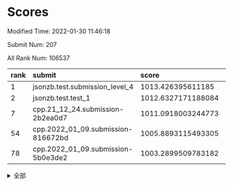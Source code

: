 # Scores

Modified Time: 2022-01-30 11:46:18

Submit Num: 207

All Rank Num: 106537

| rank |               submit               |       score        |       sigma        | pk_num |
| :--- | :--------------------------------- | :----------------- | :----------------- | :----- |
| 1    | jsonzb.test.submission_level_4     | 1013.426395611185  | 0.8197562651818866 | 2060   |
| 2    | jsonzb.test.test_1                 | 1012.6327171188084 | 0.7709769567602678 | 2059   |
| 7    | cpp.21_12_24.submission-2b2ea0d7   | 1011.0918003244773 | 0.8050860123902049 | 2060   |
| 54   | cpp.2022_01_09.submission-816672bd | 1005.8893115493305 | 0.7173989786014163 | 2057   |
| 78   | cpp.2022_01_09.submission-5b0e3de2 | 1003.2899509783182 | 0.7176692062811262 | 2061   |


<details>
<summary>全部</summary>

| rank |                 submit                 |       score        |       sigma        | pk_num |
| :--- | :------------------------------------- | :----------------- | :----------------- | :----- |
| 1    | jsonzb.test.submission_level_4         | 1013.426395611185  | 0.8197562651818866 | 2060   |
| 2    | jsonzb.test.test_1                     | 1012.6327171188084 | 0.7709769567602678 | 2059   |
| 3    | gobigger.level_3.submission_level_3_16 | 1011.5557651050206 | 0.7632910897587091 | 2054   |
| 4    | gobigger.level_3.submission_level_3_6  | 1011.2165728097194 | 0.7841339924822458 | 2055   |
| 5    | gobigger.level_3.submission_level_3_24 | 1011.1934544099713 | 0.7475578557456671 | 2060   |
| 6    | gobigger.level_3.submission_level_3_35 | 1011.1314917389924 | 0.8011011314142256 | 2060   |
| 7    | cpp.21_12_24.submission-2b2ea0d7       | 1011.0918003244773 | 0.8050860123902049 | 2060   |
| 8    | gobigger.level_3.submission_level_3_45 | 1011.0302180982015 | 0.780176667443144  | 2058   |
| 9    | gobigger.level_3.submission_level_3_30 | 1010.9458949629094 | 0.7659301220381768 | 2058   |
| 10   | gobigger.level_3.submission_level_3_0  | 1010.9404095980792 | 0.7663979115828646 | 2064   |
| 11   | gobigger.level_3.submission_level_3_3  | 1010.8894341449724 | 0.7765762515265421 | 2064   |
| 12   | gobigger.level_3.submission_level_3_10 | 1010.8145471053331 | 0.7661859930660677 | 2059   |
| 13   | gobigger.level_3.submission_level_3_22 | 1010.7804944681367 | 0.7658528769864529 | 2063   |
| 14   | gobigger.level_3.submission_level_3_7  | 1010.6545138190996 | 0.7637094171700676 | 2050   |
| 15   | gobigger.level_3.submission_level_3_25 | 1010.6195956345108 | 0.7767104030608165 | 2061   |
| 16   | gobigger.level_3.submission_level_3_43 | 1010.4122373013672 | 0.7585931930437249 | 2057   |
| 17   | gobigger.level_3.submission_level_3_17 | 1010.3635773904606 | 0.7700528439513656 | 2061   |
| 18   | gobigger.level_3.submission_level_3_48 | 1010.3256988243107 | 0.7466362974844308 | 2060   |
| 19   | gobigger.level_3.submission_level_3_31 | 1010.2899234265067 | 0.760551811228177  | 2057   |
| 20   | gobigger.level_3.submission_level_3_46 | 1010.2536656131002 | 0.7627569427827307 | 2055   |
| 21   | gobigger.level_3.submission_level_3_39 | 1010.2416360368823 | 0.7749024819434135 | 2059   |
| 22   | gobigger.level_3.submission_level_3_32 | 1010.21942746219   | 0.7704093010639764 | 2061   |
| 23   | gobigger.level_3.submission_level_3_33 | 1010.1793677302178 | 0.7756419688604154 | 2057   |
| 24   | gobigger.level_3.submission_level_3_34 | 1010.1642573566875 | 0.7550792068467268 | 2061   |
| 25   | gobigger.level_3.submission_level_3_20 | 1010.1583953683817 | 0.7629019876300092 | 2059   |
| 26   | gobigger.level_3.submission_level_3_28 | 1010.0729519845394 | 0.7826434428650126 | 2059   |
| 27   | gobigger.level_3.submission_level_3_14 | 1010.0238102463021 | 0.7753897695578024 | 2064   |
| 28   | gobigger.level_3.submission_level_3_1  | 1009.9021260005641 | 0.7680110731429866 | 2057   |
| 29   | gobigger.level_3.submission_level_3_19 | 1009.8859090794828 | 0.7781934636009809 | 2055   |
| 30   | gobigger.level_3.submission_level_3_5  | 1009.8513438976137 | 0.7517421942647127 | 2058   |
| 31   | gobigger.level_3.submission_level_3_47 | 1009.8454771152354 | 0.7759456410831225 | 2056   |
| 32   | gobigger.level_3.submission_level_3_4  | 1009.8212514534075 | 0.7534619496425663 | 2058   |
| 33   | gobigger.level_3.submission_level_3_21 | 1009.8195115863922 | 0.7734712856223576 | 2062   |
| 34   | gobigger.level_3.submission_level_3_29 | 1009.783745772823  | 0.7742651642116812 | 2058   |
| 35   | gobigger.level_3.submission_level_3_27 | 1009.7819020411647 | 0.7433183719204335 | 2058   |
| 36   | gobigger.level_3.submission_level_3_11 | 1009.7708931015117 | 0.7602057391653546 | 2064   |
| 37   | gobigger.level_3.submission_level_3_26 | 1009.7367020826647 | 0.7566237328628321 | 2060   |
| 38   | gobigger.level_3.submission_level_3_41 | 1009.6419924873899 | 0.8005643003445448 | 2055   |
| 39   | gobigger.level_3.submission_level_3_12 | 1009.5636135600805 | 0.7412008635209082 | 2062   |
| 40   | gobigger.level_3.submission_level_3_42 | 1009.556483790493  | 0.7538538729177524 | 2059   |
| 41   | gobigger.level_3.submission_level_3_9  | 1009.5305355834962 | 0.7388954168297317 | 2057   |
| 42   | gobigger.level_3.submission_level_3_23 | 1009.4079528141176 | 0.7477342621528503 | 2059   |
| 43   | gobigger.level_3.submission_level_3_18 | 1009.3941274093364 | 0.754569091865799  | 2055   |
| 44   | gobigger.level_3.submission_level_3_15 | 1009.3673778300006 | 0.7441336432309811 | 2056   |
| 45   | gobigger.level_3.submission_level_3_49 | 1009.2690167742302 | 0.7776597727472518 | 2061   |
| 46   | gobigger.level_3.submission_level_3_36 | 1009.0883341008492 | 0.7561492948992387 | 2059   |
| 47   | gobigger.level_3.submission_level_3_13 | 1008.9118678914572 | 0.7525980773604615 | 2058   |
| 48   | gobigger.level_3.submission_level_3_8  | 1008.8836215314935 | 0.7524370102585827 | 2060   |
| 49   | gobigger.level_3.submission_level_3_2  | 1008.8813116985483 | 0.7508219993548683 | 2056   |
| 50   | gobigger.level_3.submission_level_3_38 | 1008.8184975276073 | 0.7446463687162305 | 2063   |
| 51   | gobigger.level_3.submission_level_3_44 | 1008.8121006834901 | 0.7407779054867235 | 2056   |
| 52   | gobigger.level_3.submission_level_3_37 | 1008.2836619472929 | 0.7550743112391003 | 2056   |
| 53   | gobigger.level_3.submission_level_3_40 | 1007.9224608092201 | 0.7454425395198804 | 2055   |
| 54   | cpp.2022_01_09.submission-816672bd     | 1005.8893115493305 | 0.7173989786014163 | 2057   |
| 55   | gobigger.level_1.submission_level_1_20 | 1004.836605719222  | 0.7120216430027395 | 2055   |
| 56   | gobigger.level_1.submission_level_1_47 | 1004.5672125921124 | 0.7209596898755317 | 2062   |
| 57   | gobigger.level_1.submission_level_1_21 | 1004.5357190851711 | 0.7122396404806857 | 2061   |
| 58   | gobigger.level_1.submission_level_1_34 | 1004.393104777853  | 0.718772191225645  | 2058   |
| 59   | gobigger.level_1.submission_level_1_19 | 1004.3186453093145 | 0.7224797188019608 | 2060   |
| 60   | gobigger.level_1.submission_level_1_27 | 1004.2545549372132 | 0.7218724121101405 | 2061   |
| 61   | gobigger.level_1.submission_level_1_44 | 1004.0252147305061 | 0.7224139043617758 | 2058   |
| 62   | gobigger.level_1.submission_level_1_14 | 1003.9654209469256 | 0.7190377994185377 | 2061   |
| 63   | gobigger.level_1.submission_level_1_42 | 1003.9027681034526 | 0.7159837955208085 | 2060   |
| 64   | gobigger.level_1.submission_level_1_15 | 1003.8992812839833 | 0.7160283081784553 | 2055   |
| 65   | gobigger.level_1.submission_level_1_38 | 1003.8876215082877 | 0.7144152715018794 | 2058   |
| 66   | gobigger.level_1.submission_level_1_33 | 1003.7795597804011 | 0.7185169126893884 | 2056   |
| 67   | gobigger.level_1.submission_level_1_1  | 1003.6391829714496 | 0.7205026130602785 | 2060   |
| 68   | gobigger.level_1.submission_level_1_26 | 1003.632719273391  | 0.7142935631704117 | 2063   |
| 69   | gobigger.level_1.submission_level_1_49 | 1003.5464329028226 | 0.7203651767167976 | 2055   |
| 70   | gobigger.level_1.submission_level_1_17 | 1003.5368881205475 | 0.7282096854993815 | 2059   |
| 71   | gobigger.level_1.submission_level_1_9  | 1003.5309736103893 | 0.7139861414156415 | 2055   |
| 72   | gobigger.level_1.submission_level_1_24 | 1003.4923738336844 | 0.7103873920353222 | 2059   |
| 73   | gobigger.level_1.submission_level_1_28 | 1003.4743208897511 | 0.7153536860894572 | 2057   |
| 74   | gobigger.level_1.submission_level_1_5  | 1003.385712262843  | 0.7095880391090537 | 2062   |
| 75   | gobigger.level_1.submission_level_1_29 | 1003.3632223926362 | 0.7055549730556278 | 2060   |
| 76   | gobigger.level_1.submission_level_1_40 | 1003.3607588366044 | 0.7268982422834046 | 2054   |
| 77   | gobigger.level_1.submission_level_1_4  | 1003.2975524570356 | 0.7122676363868371 | 2059   |
| 78   | cpp.2022_01_09.submission-5b0e3de2     | 1003.2899509783182 | 0.7176692062811262 | 2061   |
| 79   | gobigger.level_1.submission_level_1_8  | 1003.1532838746266 | 0.7100304531734632 | 2056   |
| 80   | gobigger.level_1.submission_level_1_48 | 1003.1376586857664 | 0.7073114696820911 | 2060   |
| 81   | gobigger.level_1.submission_level_1_31 | 1003.0407735588119 | 0.7138953682044145 | 2056   |
| 82   | gobigger.level_1.submission_level_1_6  | 1002.9039249871964 | 0.7161717271775873 | 2060   |
| 83   | gobigger.level_1.submission_level_1_23 | 1002.8673955028032 | 0.7197160560523209 | 2061   |
| 84   | gobigger.level_1.submission_level_1_37 | 1002.8522120175393 | 0.7113497584899279 | 2059   |
| 85   | gobigger.level_1.submission_level_1_36 | 1002.8112682214584 | 0.7138974058510146 | 2060   |
| 86   | gobigger.level_1.submission_level_1_0  | 1002.7109346653217 | 0.7153908857242084 | 2054   |
| 87   | gobigger.level_1.submission_level_1_39 | 1002.6938163681092 | 0.7246301874230499 | 2054   |
| 88   | gobigger.level_1.submission_level_1_13 | 1002.6921936983147 | 0.7206408320667175 | 2056   |
| 89   | gobigger.level_1.submission_level_1_16 | 1002.6540063720541 | 0.7193186003220406 | 2059   |
| 90   | gobigger.level_1.submission_level_1_30 | 1002.6421022700237 | 0.7177891018138136 | 2059   |
| 91   | gobigger.level_1.submission_level_1_45 | 1002.6255852476654 | 0.7099629677771523 | 2062   |
| 92   | gobigger.level_1.submission_level_1_46 | 1002.5160634085471 | 0.7144669170638086 | 2060   |
| 93   | gobigger.level_1.submission_level_1_22 | 1002.5136543592213 | 0.7302784005563174 | 2059   |
| 94   | gobigger.level_1.submission_level_1_11 | 1002.4458666897353 | 0.712949615281079  | 2057   |
| 95   | gobigger.level_1.submission_level_1_7  | 1002.4044795899889 | 0.7194113799780794 | 2059   |
| 96   | gobigger.level_1.submission_level_1_32 | 1002.3070170617727 | 0.714426882969374  | 2059   |
| 97   | gobigger.level_1.submission_level_1_18 | 1002.2392530111404 | 0.7104196953323527 | 2061   |
| 98   | gobigger.level_1.submission_level_1_12 | 1002.1529314540063 | 0.7188615448215654 | 2060   |
| 99   | gobigger.level_1.submission_level_1_41 | 1002.0231909130234 | 0.7080862393977203 | 2059   |
| 100  | gobigger.level_1.submission_level_1_35 | 1001.9508138374537 | 0.7119409304890331 | 2061   |
| 101  | gobigger.level_1.submission_level_1_25 | 1001.9244653885895 | 0.7128357927940951 | 2061   |
| 102  | gobigger.level_1.submission_level_1_3  | 1001.8208706481764 | 0.7090022618547207 | 2055   |
| 103  | gobigger.level_1.submission_level_1_2  | 1001.8047429830798 | 0.7055866269461061 | 2059   |
| 104  | gobigger.level_1.submission_level_1_43 | 1001.6835265896597 | 0.709027348852892  | 2057   |
| 105  | gobigger.level_1.submission_level_1_10 | 1001.0201284076935 | 0.7146740308048669 | 2050   |
| 106  | gobigger.random.submission_random_15   | 997.3768261528948  | 0.701510434777378  | 2049   |
| 107  | gobigger.random.submission_random_10   | 996.9601405214004  | 0.7088372726875157 | 2057   |
| 108  | gobigger.random.submission_random_9    | 996.9151531854205  | 0.7111014357801472 | 2054   |
| 109  | gobigger.random.submission_random_48   | 996.893724348272   | 0.7013523065786631 | 2059   |
| 110  | gobigger.random.submission_random_6    | 996.8405298616628  | 0.7068222714846537 | 2052   |
| 111  | gobigger.random.submission_random_35   | 996.6764412503602  | 0.6984120091847038 | 2061   |
| 112  | gobigger.random.submission_random_29   | 996.661574627454   | 0.7035534392616537 | 2057   |
| 113  | gobigger.random.submission_random_3    | 996.6034718132773  | 0.717363695922248  | 2056   |
| 114  | gobigger.random.submission_random_26   | 996.5856413782341  | 0.7128203728410476 | 2062   |
| 115  | gobigger.random.submission_random_24   | 996.4933140590232  | 0.7051184328658506 | 2058   |
| 116  | gobigger.random.submission_random_37   | 996.4600244523625  | 0.708158749520434  | 2055   |
| 117  | gobigger.random.submission_random_0    | 996.428426642578   | 0.7171955967372927 | 2048   |
| 118  | gobigger.random.submission_random_30   | 996.3528018001462  | 0.7168985569621992 | 2059   |
| 119  | gobigger.random.submission_random_4    | 996.3405501406643  | 0.7024235213361287 | 2061   |
| 120  | gobigger.random.submission_random_13   | 996.3291637417632  | 0.7039928132283487 | 2064   |
| 121  | gobigger.random.submission_random_23   | 996.3152434695338  | 0.708485786424262  | 2066   |
| 122  | gobigger.random.submission_random_38   | 996.3076194823374  | 0.7090055479124714 | 2065   |
| 123  | gobigger.random.submission_random_5    | 996.2854534216826  | 0.7052303504550107 | 2062   |
| 124  | gobigger.random.submission_random_39   | 996.2734048373577  | 0.7018301043881433 | 2059   |
| 125  | gobigger.random.submission_random_44   | 996.2368455516845  | 0.7308068088960488 | 2060   |
| 126  | gobigger.random.submission_random_40   | 996.2206760906837  | 0.7123160429872655 | 2057   |
| 127  | gobigger.random.submission_random_17   | 996.055342166582   | 0.7167828894667105 | 2061   |
| 128  | gobigger.random.submission_random_21   | 996.0545695134238  | 0.7208274161176829 | 2061   |
| 129  | gobigger.random.submission_random_11   | 996.0270952424886  | 0.7036671470687632 | 2056   |
| 130  | gobigger.random.submission_random_18   | 995.9425913257649  | 0.709263624418356  | 2061   |
| 131  | gobigger.random.submission_random_34   | 995.8814228367102  | 0.7217327689100619 | 2053   |
| 132  | gobigger.random.submission_random_46   | 995.8529750778325  | 0.7095067266470505 | 2054   |
| 133  | gobigger.random.submission_random_12   | 995.8189674735539  | 0.7158194823086889 | 2060   |
| 134  | gobigger.random.submission_random_19   | 995.8162891546514  | 0.6991415511434473 | 2063   |
| 135  | gobigger.random.submission_random_42   | 995.8118521607092  | 0.7259910436360101 | 2060   |
| 136  | gobigger.random.submission_random_32   | 995.7719943632065  | 0.7130438530983035 | 2059   |
| 137  | gobigger.random.submission_random_45   | 995.7188261626488  | 0.7067526233456654 | 2063   |
| 138  | gobigger.random.submission_random_22   | 995.7072507422448  | 0.7097947776284378 | 2056   |
| 139  | gobigger.random.submission_random_8    | 995.6269175619868  | 0.7015892893666075 | 2062   |
| 140  | gobigger.random.submission_random_28   | 995.6136617507219  | 0.7096943781233767 | 2061   |
| 141  | gobigger.random.submission_random_2    | 995.5724243219944  | 0.718712206713983  | 2063   |
| 142  | gobigger.random.submission_random_7    | 995.551063929766   | 0.7267408442802605 | 2064   |
| 143  | gobigger.random.submission_random_43   | 995.5406733918741  | 0.7092196779340901 | 2060   |
| 144  | gobigger.random.submission_random_16   | 995.4732961335643  | 0.7202719541981072 | 2056   |
| 145  | gobigger.random.submission_random_47   | 995.3779474091284  | 0.7213348519058581 | 2059   |
| 146  | gobigger.random.submission_random_14   | 995.2867709281993  | 0.7213353301312324 | 2063   |
| 147  | gobigger.random.submission_random_49   | 995.2682957721224  | 0.7148871295097058 | 2058   |
| 148  | gobigger.random.submission_random_27   | 995.2597825979893  | 0.7078338042041558 | 2057   |
| 149  | gobigger.random.submission_random_33   | 995.2077478135493  | 0.7178007114196346 | 2064   |
| 150  | gobigger.random.submission_random_36   | 995.189722642977   | 0.7111750760738852 | 2054   |
| 151  | gobigger.random.submission_random_25   | 995.135802335336   | 0.7030482214982825 | 2058   |
| 152  | gobigger.random.submission_random_31   | 995.0034972250917  | 0.7038265993170673 | 2059   |
| 153  | gobigger.random.submission_random_41   | 994.7988993223622  | 0.7201495604263243 | 2059   |
| 154  | gobigger.random.submission_random_20   | 994.7340043038045  | 0.7242149744049812 | 2056   |
| 155  | gobigger.random.submission_random_1    | 994.3067566480889  | 0.7241513074564119 | 2062   |
| 156  | gobigger.level_2.submission_level_2_15 | 993.9014747470405  | 0.7226712941481447 | 2061   |
| 157  | gobigger.level_2.submission_level_2_41 | 993.8489960191903  | 0.7431739392939283 | 2060   |
| 158  | gobigger.level_2.submission_level_2_19 | 993.631492283693   | 0.7477286613877    | 2059   |
| 159  | gobigger.level_2.submission_level_2_0  | 993.4293402076536  | 0.7324144573099886 | 2061   |
| 160  | gobigger.level_2.submission_level_2_49 | 993.2951674472008  | 0.726625716759925  | 2055   |
| 161  | gobigger.level_2.submission_level_2_36 | 993.249346362754   | 0.749167705767385  | 2056   |
| 162  | gobigger.level_2.submission_level_2_42 | 993.0875627262595  | 0.7391646141504531 | 2062   |
| 163  | gobigger.level_2.submission_level_2_38 | 992.9561609445909  | 0.7547135474742989 | 2064   |
| 164  | gobigger.level_2.submission_level_2_2  | 992.9159163304008  | 0.7403824827709176 | 2058   |
| 165  | gobigger.level_2.submission_level_2_30 | 992.8902262534556  | 0.7291036388681883 | 2057   |
| 166  | gobigger.level_2.submission_level_2_40 | 992.8525217680681  | 0.7379360747834891 | 2062   |
| 167  | gobigger.level_2.submission_level_2_45 | 992.8258139379634  | 0.7232600623517103 | 2054   |
| 168  | gobigger.level_2.submission_level_2_13 | 992.7505800239089  | 0.7256722798092287 | 2063   |
| 169  | gobigger.level_2.submission_level_2_21 | 992.5437225732928  | 0.7471648260250402 | 2050   |
| 170  | gobigger.level_2.submission_level_2_35 | 992.5028094328179  | 0.7345256832274836 | 2061   |
| 171  | gobigger.level_2.submission_level_2_34 | 992.414676404117   | 0.7415148649590317 | 2064   |
| 172  | gobigger.level_2.submission_level_2_9  | 992.4012128738437  | 0.7324466574972905 | 2055   |
| 173  | gobigger.level_2.submission_level_2_17 | 992.397574130076   | 0.7227499595540721 | 2056   |
| 174  | gobigger.level_2.submission_level_2_33 | 992.3785852277158  | 0.736524948217813  | 2063   |
| 175  | gobigger.level_2.submission_level_2_18 | 992.3462897566097  | 0.7380401324156823 | 2058   |
| 176  | gobigger.level_2.submission_level_2_37 | 992.3361862485443  | 0.7602908810152771 | 2061   |
| 177  | gobigger.level_2.submission_level_2_46 | 992.2996114418827  | 0.7461295321506711 | 2058   |
| 178  | gobigger.level_2.submission_level_2_26 | 992.2758077591693  | 0.7412536030811946 | 2053   |
| 179  | gobigger.level_2.submission_level_2_1  | 992.2235471966791  | 0.7390132357640594 | 2058   |
| 180  | gobigger.level_2.submission_level_2_39 | 992.2189529193226  | 0.7470896899473111 | 2060   |
| 181  | gobigger.level_2.submission_level_2_3  | 991.9937429772457  | 0.7590304106672198 | 2057   |
| 182  | gobigger.level_2.submission_level_2_29 | 991.9681770237972  | 0.7475203270689491 | 2060   |
| 183  | gobigger.level_2.submission_level_2_7  | 991.9005529132302  | 0.7459708238766298 | 2051   |
| 184  | gobigger.level_2.submission_level_2_16 | 991.8504243003196  | 0.751802846327551  | 2057   |
| 185  | gobigger.level_2.submission_level_2_8  | 991.8361190874111  | 0.7417061883915824 | 2059   |
| 186  | gobigger.level_2.submission_level_2_44 | 991.8121668963315  | 0.7414863469423069 | 2056   |
| 187  | gobigger.level_2.submission_level_2_12 | 991.805034461192   | 0.7549102170450863 | 2056   |
| 188  | gobigger.level_2.submission_level_2_25 | 991.8021327945272  | 0.7408442407899054 | 2065   |
| 189  | gobigger.level_2.submission_level_2_4  | 991.7857567930963  | 0.7572864278487069 | 2065   |
| 190  | gobigger.level_2.submission_level_2_27 | 991.7699781137031  | 0.7583226780410215 | 2057   |
| 191  | gobigger.level_2.submission_level_2_28 | 991.7647566842021  | 0.7580395155598827 | 2061   |
| 192  | gobigger.level_2.submission_level_2_47 | 991.6680493748752  | 0.7304265579835901 | 2061   |
| 193  | gobigger.level_2.submission_level_2_5  | 991.6582472646575  | 0.7465220442680781 | 2055   |
| 194  | gobigger.level_2.submission_level_2_20 | 991.6395076528374  | 0.7434192049349924 | 2060   |
| 195  | gobigger.level_2.submission_level_2_11 | 991.5798265369161  | 0.7478800421795613 | 2057   |
| 196  | gobigger.level_2.submission_level_2_48 | 991.5439505769518  | 0.7511355658559571 | 2064   |
| 197  | gobigger.level_2.submission_level_2_10 | 991.3759062257053  | 0.7584624237023802 | 2058   |
| 198  | gobigger.level_2.submission_level_2_32 | 991.2761425293941  | 0.7503189371839586 | 2062   |
| 199  | gobigger.level_2.submission_level_2_43 | 991.1829061756412  | 0.7700052864765297 | 2062   |
| 200  | gobigger.level_2.submission_level_2_14 | 991.1293551564205  | 0.7571962555473873 | 2060   |
| 201  | gobigger.level_2.submission_level_2_24 | 990.7926123166303  | 0.7563779996723654 | 2060   |
| 202  | gobigger.level_2.submission_level_2_22 | 990.711363225681   | 0.7497900234989314 | 2058   |
| 203  | gobigger.level_2.submission_level_2_23 | 990.6476885006132  | 0.7545232256865878 | 2060   |
| 204  | gobigger.level_2.submission_level_2_31 | 990.3853974874783  | 0.7739360605903634 | 2061   |
| 205  | gobigger.level_2.submission_level_2_6  | 990.33414708399    | 0.7591661713323695 | 2055   |
| 206  | gobigger.none.submission_none_0        | 978.5740488996528  | 1.33077870131662   | 2058   |
| 207  | gobigger.none.submission_none_1        | 975.6687246121205  | 1.4468324809696302 | 2057   |

</details>